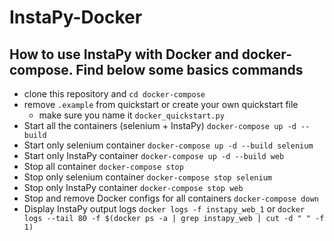 # InstaPy-Docker

## How to use InstaPy with Docker and docker-compose. Find below some basics commands

* clone this repository and `cd docker-compose`
* remove `.example` from quickstart or create your own quickstart file
	* make sure you name it `docker_quickstart.py`
* Start all the containers (selenium + InstaPy)
`docker-compose up -d --build`
* Start only selenium container
`docker-compose up -d --build selenium`
* Start only InstaPy container
`docker-compose up -d --build web`
* Stop all container
`docker-compose stop`
* Stop only selenium container
`docker-compose stop selenium`
* Stop only InstaPy container
`docker-compose stop web`
* Stop and remove Docker configs for all containers
`docker-compose down`
* Display InstaPy output logs
`docker logs -f instapy_web_1` or `docker logs --tail 80 -f $(docker ps -a | grep instapy_web | cut -d " " -f 1)`
